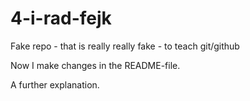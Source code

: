 # 4-i-rad-fejk
Fake repo - that is really really fake - to teach git/github

Now I make changes in the README-file.

A further explanation.
